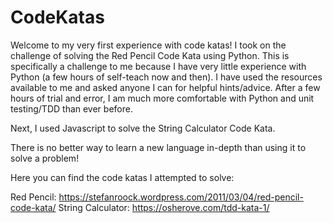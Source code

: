 # CodeKatas

Welcome to my very first experience with code katas! I took on the challenge of solving the Red Pencil Code Kata using Python. This is specifically a challenge to me because I have very little experience with Python (a few hours of self-teach now and then). I have used the resources available to me and asked anyone I can for helpful hints/advice. After a few hours of trial and error, I am much more comfortable with Python and unit testing/TDD than ever before.

Next, I used Javascript to solve the String Calculator Code Kata.

There is no better way to learn a new language in-depth than using it to solve a problem!

Here you can find the code katas I attempted to solve:

Red Pencil: https://stefanroock.wordpress.com/2011/03/04/red-pencil-code-kata/
String Calculator: https://osherove.com/tdd-kata-1/



